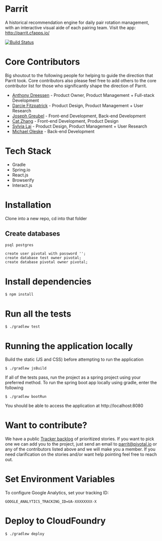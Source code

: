 # Parrit
A historical recommendation engine for daily pair rotation management, with an interactive visual aide of each pairing team.
Visit the app: http://parrit.cfapps.io/

[![Build Status](https://travis-ci.org/Pinwheeler/Parrit.svg?branch=master)](https://travis-ci.org/Pinwheeler/Parrit)

# Core Contributors
Big shoutout to the following people for helping to guide the direction that Parrit took. Core contributors also please feel free to add others to the core contributor list for those who significantly shape the direction of Parrit.

- [Anthony Dreessen](mailto:anthonydreessen@gmail.com) - Product Owner, Product Management + Full-stack Development
- [Darcie Fitzpatrick](mailto:darciefitzpatrick@gmail.com) - Product Design, Product Management + User Research
- [Joseph Greubel](mailto:jgreubel@pivotal.io) - Front-end Development, Back-end Development
- [Cat Zhang](mailto:czhang@pivotal.io) - Front-end Development, Product Design
- [Sylvia Lai](mailto:slai@pivotal.io) - Product Design, Product Management + User Research
- [Michael Oleske](mailto:moleske@pivotal.io) - Back-end Development

# Tech Stack
- Gradle
- Spring.io
- React.js
- Browserify
- Interact.js

# Installation

Clone into a new repo, cd into that folder

## Create databases

```bash
psql postgres
```

```psql
create user pivotal with password '';
create database test owner pivotal;
create database pivotal owner pivotal;
```

# Install dependencies
```
$ npm install
```

# Run all the tests

```
$ ./gradlew test
```

# Running the application locally

Build the static (JS and CSS) before attempting to run the application
```
$ ./gradlew jsBuild
```

If all of the tests pass, run the project as a spring project using your preferred method.
To run the spring boot app locally using gradle, enter the following
```
$ ./gradlew bootRun
```

You should be able to access the application at http://localhost:8080

# Want to contribute?

We have a public [Tracker backlog](https://www.pivotaltracker.com/n/projects/1504460) of prioritized stories.
If you want to pick one we can add you to the project, just send an email to parrit@pivotal.io
or any of the contributors listed above and we will make you a member.
If you need clarification on the stories and/or want help pointing feel free to reach out.

# Set Environment Variables

To configure Google Analytics, set your tracking ID:

```
GOOGLE_ANALYTICS_TRACKING_ID=UA-XXXXXXXX-X
```

# Deploy to CloudFoundry

```
$ ./gradlew deploy
```

